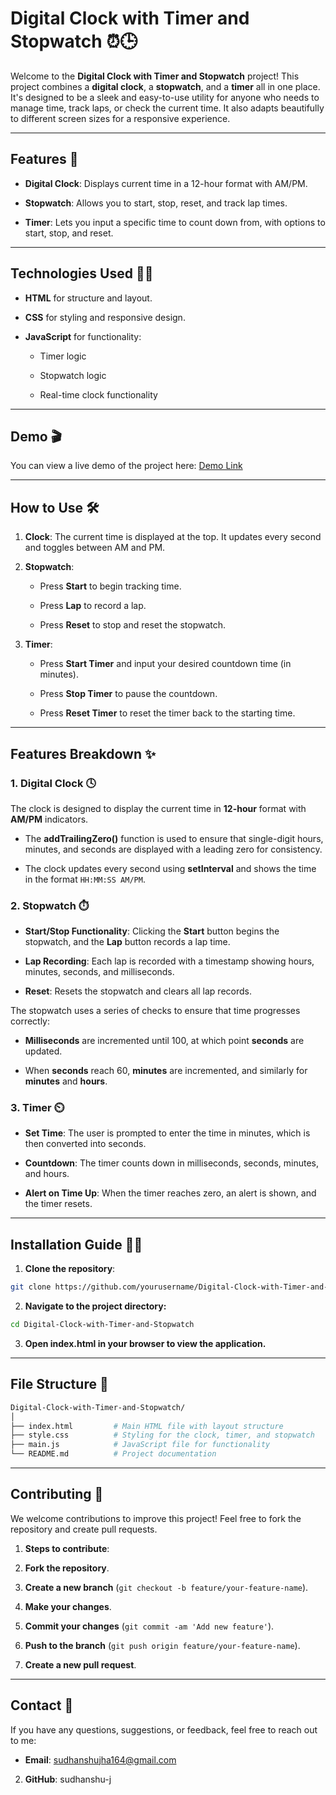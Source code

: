 # Digital Clock with Timer and Stopwatch ⏰🕒

Welcome to the **Digital Clock with Timer and Stopwatch** project! This project combines a **digital clock**, a **stopwatch**, and a **timer** all in one place. It's designed to be a sleek and easy-to-use utility for anyone who needs to manage time, track laps, or check the current time. It also adapts beautifully to different screen sizes for a responsive experience.

---

## Features 🚀

- **Digital Clock**: Displays current time in a 12-hour format with AM/PM.

- **Stopwatch**: Allows you to start, stop, reset, and track lap times.

- **Timer**: Lets you input a specific time to count down from, with options to start, stop, and reset.

---

## Technologies Used 🧑‍💻

- **HTML** for structure and layout.

- **CSS** for styling and responsive design.

- **JavaScript** for functionality:
  
  - Timer logic
  
  - Stopwatch logic
  
  - Real-time clock functionality

---

## Demo 🎬

You can view a live demo of the project here: [Demo Link](https://digital-clock-stopwatch.netlify.app/)

---

## How to Use 🛠️

1. **Clock**: The current time is displayed at the top. It updates every second and toggles between AM and PM.

2. **Stopwatch**:
   
   - Press **Start** to begin tracking time.
   
   - Press **Lap** to record a lap.
   
   - Press **Reset** to stop and reset the stopwatch.

3. **Timer**:
   
   - Press **Start Timer** and input your desired countdown time (in minutes).
   
   - Press **Stop Timer** to pause the countdown.
   
   - Press **Reset Timer** to reset the timer back to the starting time.

---

## Features Breakdown ✨

### 1. **Digital Clock** 🕓

The clock is designed to display the current time in **12-hour** format with **AM/PM** indicators.

- The **addTrailingZero()** function is used to ensure that single-digit hours, minutes, and seconds are displayed with a leading zero for consistency.

- The clock updates every second using **setInterval** and shows the time in the format `HH:MM:SS AM/PM`.

### 2. **Stopwatch** ⏱️

- **Start/Stop Functionality**: Clicking the **Start** button begins the stopwatch, and the **Lap** button records a lap time.

- **Lap Recording**: Each lap is recorded with a timestamp showing hours, minutes, seconds, and milliseconds.

- **Reset**: Resets the stopwatch and clears all lap records.

The stopwatch uses a series of checks to ensure that time progresses correctly:

- **Milliseconds** are incremented until 100, at which point **seconds** are updated.

- When **seconds** reach 60, **minutes** are incremented, and similarly for **minutes** and **hours**.

### 3. **Timer** ⏲️

- **Set Time**: The user is prompted to enter the time in minutes, which is then converted into seconds.

- **Countdown**: The timer counts down in milliseconds, seconds, minutes, and hours.

- **Alert on Time Up**: When the timer reaches zero, an alert is shown, and the timer resets.

---

## Installation Guide 🧑‍💻

1. **Clone the repository**:

```bash
git clone https://github.com/yourusername/Digital-Clock-with-Timer-and-Stopwatch.git
```

2. **Navigate to the project directory:**

```bash
cd Digital-Clock-with-Timer-and-Stopwatch
```

3. **Open index.html in your browser to view the application.**

---

## File Structure 📁

```bash 
Digital-Clock-with-Timer-and-Stopwatch/
│
├── index.html         # Main HTML file with layout structure
├── style.css          # Styling for the clock, timer, and stopwatch
├── main.js            # JavaScript file for functionality
└── README.md          # Project documentation
```

---

## Contributing 🤝

We welcome contributions to improve this project! Feel free to fork the repository and create pull requests.

1. **Steps to contribute**:

2. **Fork the repository**.

3. **Create a new branch** (`git checkout -b feature/your-feature-name`).

4. **Make your changes**.

5. **Commit your changes** (`git commit -am 'Add new feature'`).

6. **Push to the branch** (`git push origin feature/your-feature-name`).

7. **Create a new pull request**.

---

## Contact 📧

If you have any questions, suggestions, or feedback, feel free to reach out to me:

- **Email**: sudhanshujha164@gmail.com

2. **GitHub**: sudhanshu-j
